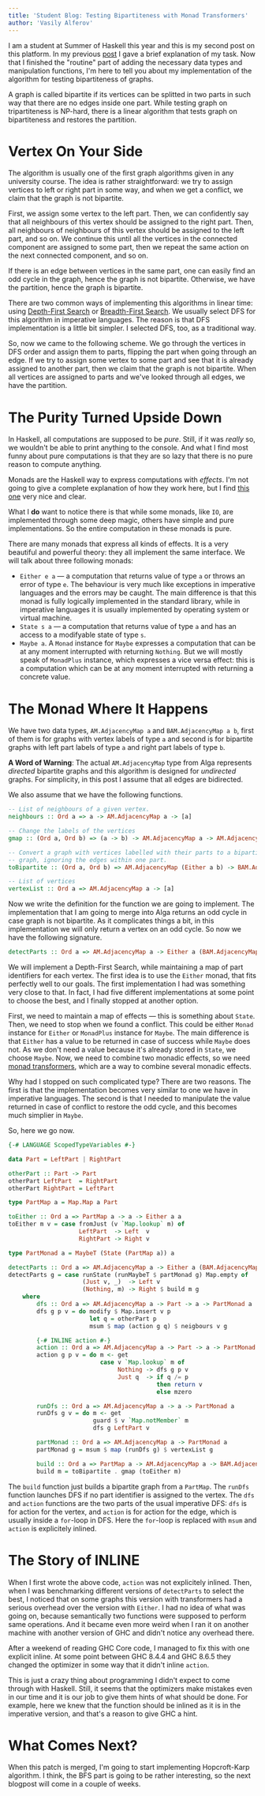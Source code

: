 ```yaml
---
title: 'Student Blog: Testing Bipartiteness with Monad Transformers'
author: 'Vasily Alferov'
---
```


I am a student at Summer of Haskell this year and this is my second post on
this platform. In my previous
[post](https://summer.haskell.org/news/2019-05-29-alga-introduction.html) I
gave a brief explanation of my task. Now that I finished the "routine"
part of adding the necessary data types and manipulation functions, I'm here to
tell you about my implementation of the algorithm for testing bipartiteness of
graphs.

A graph is called bipartite if its vertices can be splitted in two parts in
such way that there are no edges inside one part. While testing graph on
tripartiteness is NP-hard, there is a linear algorithm that tests graph on
bipartiteness and restores the partition.

# Vertex On Your Side

The algorithm is usually one of the first graph algorithms given in any
university course. The idea is rather straightforward: we try to assign
vertices to left or right part in some way, and when we get a conflict, we
claim that the graph is not bipartite.

First, we assign some vertex to the left part. Then, we can confidently
say that all neighbours of this vertex should be assigned to the right part.
Then, all neighbours of neighbours of this vertex should be assigned to the
left part, and so on. We continue this until all the vertices in the connected
component are assigned to some part, then we repeat the same action on the next
connected component, and so on.

If there is an edge between vertices in the same part, one can easily find an
odd cycle in the graph, hence the graph is not bipartite. Otherwise, we have
the partition, hence the graph is bipartite.

There are two common ways of implementing this algorithms in linear time: using
[Depth-First Search](https://en.wikipedia.org/wiki/Depth-first_search) or
[Breadth-First Search](https://en.wikipedia.org/wiki/Breadth-first_search).
We usually select DFS for this algorithm in imperative languages. The reason is
that DFS implementation is a little bit simpler. I selected DFS, too, as a
traditional way.

So, now we came to the following scheme. We go through the vertices in DFS
order and assign them to parts, flipping the part when going through an edge.
If we try to assign some vertex to some part and see that it is already
assigned to another part, then we claim that the graph is not bipartite. When
all vertices are assigned to parts and we've looked through all edges, we have
the partition.

# The Purity Turned Upside Down

In Haskell, all computations are supposed to be _pure_. Still, if it was
*really* so, we wouldn't be able to print anything to the console. And what I
find most funny about pure computations is that they are so lazy that there is
no pure reason to compute anything.

Monads are the Haskell way to express computations with *effects*. I'm not
going to give a complete explanation of how they work here, but I find
[this one](http://learnyouahaskell.com/a-fistful-of-monads) very nice and
clear.

What I **do** want to notice there is that while some monads, like `IO`, are
implemented through some deep magic, others have simple and pure
implementations. So the entire computation in these monads is pure.

There are many monads that express all kinds of effects. It is a very beautiful
and powerful theory: they all implement the same interface. We will talk about
three following monads:

* `Either e a` — a computation that returns value of type `a` or throws an
  error of type `e`. The behaviour is very much like exceptions in imperative
  languages and the errors may be caught. The main difference is that this monad
  is fully logically implemented in the standard library, while in imperative
  languages it is usually implemented by operating system or virtual machine.
* `State s a` — a computation that returns value of type `a` and has an access
  to a modifyable state of type `s`.
* `Maybe a`. A `Monad` instance for `Maybe` expresses a computation that can be
  at any moment interrupted with returning `Nothing`. But we will mostly speak
  of `MonadPlus` instance, which expresses a vice versa effect: this is a
  computation which can be at any moment interrupted with returning a concrete
  value.

# The Monad Where It Happens

We have two data types, `AM.AdjacencyMap a` and `BAM.AdjacencyMap a b`, first
of them is for graphs with vertex labels of type `a` and second is for
bipartite graphs with left part labels of type `a` and right part labels of
type `b`.

**A Word of Warning**: The actual `AM.AdjacencyMap` type from Alga represents
*directed* bipartite graphs and this algorithm is designed for *undirected*
graphs. For simplicity, in this post I assume that all edges are bidirected.

We also assume that we have the following functions.

```Haskell
-- List of neighbours of a given vertex.
neighbours :: Ord a => a -> AM.AdjacencyMap a -> [a]

-- Change the labels of the vertices
gmap :: (Ord a, Ord b) => (a -> b) -> AM.AdjacencyMap a -> AM.AdjacencyMap b

-- Convert a graph with vertices labelled with their parts to a bipartite
-- graph, ignoring the edges within one part.
toBipartite :: (Ord a, Ord b) => AM.AdjacencyMap (Either a b) -> BAM.AdjacencyMap a b

-- List of vertices
vertexList :: Ord a => AM.AdjacencyMap a -> [a]
```

Now we write the definition for the function we are going to implement. The
implementation that I am going to merge into Alga returns an odd cycle in case
graph is not bipartite. As it complicates things a bit, in this implementation
we will only return a vertex on an odd cycle. So now we have the following
signature.

```Haskell
detectParts :: Ord a => AM.AdjacencyMap a -> Either a (BAM.AdjacencyMap a a)
```

We will implement a Depth-First Search, while maintaining a map of part
identifiers for each vertex. The first idea is to use the `Either` monad, that
fits perfectly well to our goals. The first implementation I had was something
very close to that. In fact, I had five different implementations at some point
to choose the best, and I finally stopped at another option.

First, we need to maintain a map of effects — this is something about
`State`. Then, we need to stop when we found a conflict. This could be either
`Monad` instance for `Either` or `MonadPlus` instance for `Maybe`. The main
difference is that `Either` has a value to be returned in case of success
while `Maybe` does not. As we don't need a value because it's already stored
in `State`, we choose `Maybe`. Now, we need to combine two monadic effects, so
we need [monad transformers](https://en.wikibooks.org/wiki/Haskell/Monad_transformers),
which are a way to combine several monadic effects.

Why had I stopped on such complicated type? There are two reasons. The first is
that the implementation becomes very similar to one we have in imperative
languages. The second is that I needed to manipulate the value returned in case
of conflict to restore the odd cycle, and this becomes much simplier in `Maybe`.

So, here we go now.

```Haskell
{-# LANGUAGE ScopedTypeVariables #-}

data Part = LeftPart | RightPart

otherPart :: Part -> Part
otherPart LeftPart  = RightPart
otherPart RightPart = LeftPart

type PartMap a = Map.Map a Part

toEither :: Ord a => PartMap a -> a -> Either a a
toEither m v = case fromJust (v `Map.lookup` m) of
                    LeftPart  -> Left  v
                    RightPart -> Right v

type PartMonad a = MaybeT (State (PartMap a)) a

detectParts :: Ord a => AM.AdjacencyMap a -> Either a (BAM.AdjacencyMap a a)
detectParts g = case runState (runMaybeT $ partMonad g) Map.empty of
                     (Just v, _)  -> Left v
                     (Nothing, m) -> Right $ build m g
    where
        dfs :: Ord a => AM.AdjacencyMap a -> Part -> a -> PartMonad a
        dfs g p v = do modify $ Map.insert v p
                       let q = otherPart p
                       msum $ map (action g q) $ neigbours v g

        {-# INLINE action #-}
        action :: Ord a => AM.AdjacencyMap a -> Part -> a -> PartMonad a
        action g p v = do m <- get
                          case v `Map.lookup` m of
                               Nothing -> dfs g p v
                               Just q  -> if q /= p
                                          then return v
                                          else mzero

        runDfs :: Ord a => AM.AdjacencyMap a -> a -> PartMonad a
        runDfs g v = do m <- get
                        guard $ v `Map.notMember` m
                        dfs g LeftPart v

        partMonad :: Ord a => AM.AdjacencyMap a -> PartMonad a
        partMonad g = msum $ map (runDfs g) $ vertexList g

        build :: Ord a => PartMap a -> AM.AdjacencyMap a -> BAM.AdjacencyMap a
        build m = toBipartite . gmap (toEither m)
```

The `build` function just builds a bipartite graph from a `PartMap`. The
`runDfs` function launches DFS if no part identifier is assigned to the vertex.
The `dfs` and `action` functions are the two parts of the usual imperative DFS:
`dfs` is for action for the vertex, and `action` is for action for the edge,
which is usually inside a `for`-loop in DFS. Here the `for`-loop is replaced
with `msum` and `action` is explicitely inlined.

# The Story of INLINE

When I first wrote the above code, `action` was not explicitely inlined. Then,
when I was benchmarking different versions of `detectParts` to select the best,
I noticed that on some graphs this version with transformers had a serious
overhead over the version with `Either`. I had no idea of what was going on,
because semantically two functions were supposed to perform same operations.
And it became even more weird when I ran it on another machine with another
version of GHC and didn't notice any overhead there.

After a weekend of reading GHC Core code, I managed to fix this with one
explicit inline. At some point between GHC 8.4.4 and GHC 8.6.5 they changed the
optimizer in some way that it didn't inline `action`.

This is just a crazy thing about programming I didn't expect to come through
with Haskell. Still, it seems that the optimizers make mistakes even in our
time and it is our job to give them hints of what should be done. For example,
here we knew that the function should be inlined as it is in the imperative
version, and that's a reason to give GHC a hint.

# What Comes Next?

When this patch is merged, I'm going to start implementing Hopcroft-Karp
algorithm. I think, the BFS part is going to be rather interesting, so the next
blogpost will come in a couple of weeks.
